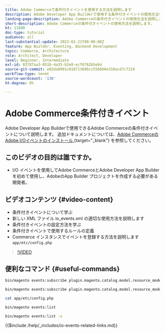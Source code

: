 ```yaml
---
title: Adobe Commerceで条件付きイベントを使用する方法を説明します
description: Adobe Developer App Builderで使用する条件付きイベントの使用方法を説明します。
landing-page-description: Adobe Commerceの条件付きイベントの使用方法を説明します。
short-description: Adobe Commerceの条件付きイベントの使用方法を説明します。
kt: 11890
doc-type: tutorial
audience: all
last-substantial-update: 2023-02-21T00:00:00Z
feature: App Builder, Eventing, Backend Development
topic: Commerce, Architecture
role: Architect, Developer
level: Beginner, Intermediate
exl-id: 03787aa3-051b-4a35-b2e8-ecf6762b5eb4
source-git-commit: e02da0901c01871360bcc556666e310acd7c7224
workflow-type: tm+mt
source-wordcount: '138'
ht-degree: 0%

---
```


# Adobe Commerce条件付きイベント

Adobe Developer App Builderで使用できるAdobe Commerceの条件付きイベントについて説明します。 追加ドキュメントについては、[Adobe CommerceのAdobe I/Oイベントのインストール ](https://developer.adobe.com/commerce/extensibility/events/conditional-events/){target="_blank"} を参照してください。

## このビデオの目的は誰ですか。

* I/O イベントを使用してAdobe CommerceとAdobe Developer App Builderを初めて使用し、AdobeのApp Builder プロジェクトを作成する必要がある開発者。

## ビデオコンテンツ {#video-content}

* 条件付きイベントについて学ぶ
* 新しい XML ファイル io_events.xml の適切な使用方法を説明します
* 条件付きイベントの設定方法を学ぶ
* 条件付きイベントで使用するルールの定義
* Commerce インスタンスでイベントを登録する方法を説明します `app/etc/config.php`

>[!VIDEO](https://video.tv.adobe.com/v/3419801?quality=12&learn=on&captions=jpn)

## 便利なコマンド {#useful-commands}

```bash
bin/magento events:subscribe plugin.magento.catalog.model.resource_model.product.save --fields=sku --fields=qty --fields=category_id

bin/magento events:subscribe plugin.magento.catalog.model.resource_model.product.save_low_stock --parent=plugin.magento.catalog.model.resource_model.product.save --fields=sku --fields=qty --fields=category_id --rules="qty|lessThan|20" --rules="category_id|in|3,4,5"

cat app/etc/config.php

bin/magento events:list

bin/magento events:list -v
```

{{$include /help/_includes/io-events-related-links.md}}
